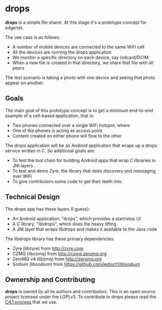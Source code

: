 # drops

**drops** is a simple file sharer. At this stage it's a prototype concept for edgenet.

The use case is as follows:

* A number of mobile devices are connected to the same WiFi cell
* All the devices are running the drops application
* We monitor a specific directory on each device, say /sdcard/DCIM
* When a new file is created in that directory, we share that file with all peers

The test scenario is taking a photo with one device and seeing that photo appear on another.

## Goals

The main goal of this prototype concept is to get a minimum end-to-end example of a cell-based application, that is:

* Two phones connected over a single WiFi hotspot, where
* One of the phones is acting as access point
* Content created on either phone will flow to the other

The drops application will be an Android application that wraps up a drops service written in C. So additional goals are:

* To test the tool chain for building Android apps that wrap C libraries in JNI layers
* To test and demo Zyre, the library that does discovery and messaging over WiFi
* To give contributors some code to get their teeth into.

## Technical Design

The drops app has these layers (I guess):

* An Android application, "drops", which provides a start/stop UI
* A C library, "libdrops", which does the heavy lifting
* A JNI layer that wraps libdrops and makes it available to the Java code

The libdrops library has these primary dependencies:

* Zyre (libzyre) from http://zyre.com.
* CZMQ (libczmq) from http://czmq.zeromq.org
* ZeroMQ v4 (libzmq) from http://zeromq.org
* Sodium (libsodium) from https://github.com/jedisct1/libsodium

## Ownership and Contributing

**drops** is owned by all its authors and contributors. This is an open source project licensed under the LGPLv3. To contribute to drops please read the [C4.1 process](http://rfc.zeromq.org/spec:22) that we use.
